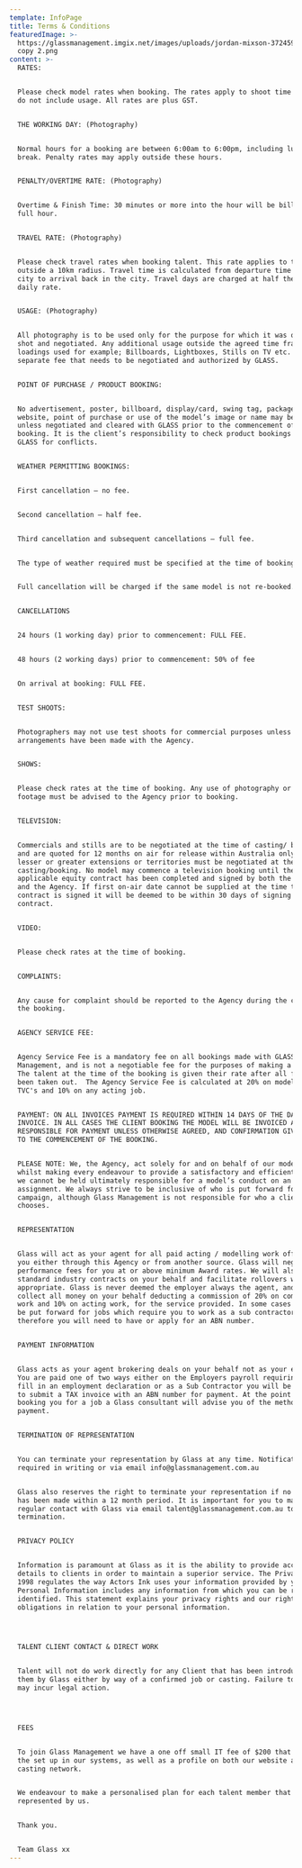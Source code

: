 ```yaml
---
template: InfoPage
title: Terms & Conditions
featuredImage: >-
  https://glassmanagement.imgix.net/images/uploads/jordan-mixson-372459-unsplash
  copy 2.png
content: >-
  RATES:


  Please check model rates when booking. The rates apply to shoot time only and
  do not include usage. All rates are plus GST.


  THE WORKING DAY: (Photography)


  Normal hours for a booking are between 6:00am to 6:00pm, including lunch
  break. Penalty rates may apply outside these hours.


  PENALTY/OVERTIME RATE: (Photography)


  Overtime & Finish Time: 30 minutes or more into the hour will be billed as a
  full hour.


  TRAVEL RATE: (Photography)


  Please check travel rates when booking talent. This rate applies to travel
  outside a 10km radius. Travel time is calculated from departure time in the
  city to arrival back in the city. Travel days are charged at half the model’s
  daily rate.


  USAGE: (Photography)


  All photography is to be used only for the purpose for which it was originally
  shot and negotiated. Any additional usage outside the agreed time frame or for
  loadings used for example; Billboards, Lightboxes, Stills on TV etc. is a
  separate fee that needs to be negotiated and authorized by GLASS.


  POINT OF PURCHASE / PRODUCT BOOKING:


  No advertisement, poster, billboard, display/card, swing tag, package,
  website, point of purchase or use of the model’s image or name may be used
  unless negotiated and cleared with GLASS prior to the commencement of the
  booking. It is the client’s responsibility to check product bookings with
  GLASS for conflicts.


  WEATHER PERMITTING BOOKINGS:


  First cancellation – no fee.


  Second cancellation – half fee.


  Third cancellation and subsequent cancellations – full fee.


  The type of weather required must be specified at the time of booking.


  Full cancellation will be charged if the same model is not re-booked.


  CANCELLATIONS


  24 hours (1 working day) prior to commencement: FULL FEE.


  48 hours (2 working days) prior to commencement: 50% of fee


  On arrival at booking: FULL FEE.


  TEST SHOOTS:


  Photographers may not use test shoots for commercial purposes unless specific
  arrangements have been made with the Agency.


  SHOWS:


  Please check rates at the time of booking. Any use of photography or video
  footage must be advised to the Agency prior to booking.


  TELEVISION:


  Commercials and stills are to be negotiated at the time of casting/ booking,
  and are quoted for 12 months on air for release within Australia only. Any
  lesser or greater extensions or territories must be negotiated at the time of
  casting/booking. No model may commence a television booking until the
  applicable equity contract has been completed and signed by both the client
  and the Agency. If first on-air date cannot be supplied at the time the
  contract is signed it will be deemed to be within 30 days of signing of the
  contract.


  VIDEO:


  Please check rates at the time of booking.


  COMPLAINTS:


  Any cause for complaint should be reported to the Agency during the course of
  the booking.


  AGENCY SERVICE FEE:


  Agency Service Fee is a mandatory fee on all bookings made with GLASS
  Management, and is not a negotiable fee for the purposes of making a booking. 
  The talent at the time of the booking is given their rate after all fees have
  been taken out.  The Agency Service Fee is calculated at 20% on modelling and
  TVC's and 10% on any acting job.


  PAYMENT: ON ALL INVOICES PAYMENT IS REQUIRED WITHIN 14 DAYS OF THE DATE OF
  INVOICE. IN ALL CASES THE CLIENT BOOKING THE MODEL WILL BE INVOICED AND SOLELY
  RESPONSIBLE FOR PAYMENT UNLESS OTHERWISE AGREED, AND CONFIRMATION GIVEN, PRIOR
  TO THE COMMENCEMENT OF THE BOOKING.


  PLEASE NOTE: We, the Agency, act solely for and on behalf of our models and
  whilst making every endeavour to provide a satisfactory and efficient service
  we cannot be held ultimately responsible for a model’s conduct on an
  assignment. We always strive to be inclusive of who is put forward for any
  campaign, although Glass Management is not responsible for who a client
  chooses. 


  REPRESENTATION


  Glass will act as your agent for all paid acting / modelling work offered to
  you either through this Agency or from another source. Glass will negotiate
  performance fees for you at or above minimum Award rates. We will also sign
  standard industry contracts on your behalf and facilitate rollovers where
  appropriate. Glass is never deemed the employer always the agent, and will
  collect all money on your behalf deducting a commission of 20% on commercial
  work and 10% on acting work, for the service provided. In some cases you may
  be put forward for jobs which require you to work as a sub contractor
  therefore you will need to have or apply for an ABN number. 


  PAYMENT INFORMATION


  Glass acts as your agent brokering deals on your behalf not as your employer.
  You are paid one of two ways either on the Employers payroll requiring you to
  fill in an employment declaration or as a Sub Contractor you will be required
  to submit a TAX invoice with an ABN number for payment. At the point of
  booking you for a job a Glass consultant will advise you of the method of
  payment.


  TERMINATION OF REPRESENTATION


  You can terminate your representation by Glass at any time. Notification is
  required in writing or via email info@glassmanagement.com.au


  Glass also reserves the right to terminate your representation if no contact
  has been made within a 12 month period. It is important for you to maintain
  regular contact with Glass via email talent@glassmanagement.com.au to avoid
  termination.


  PRIVACY POLICY


  Information is paramount at Glass as it is the ability to provide accurate
  details to clients in order to maintain a superior service. The Privacy Act
  1998 regulates the way Actors Ink uses your information provided by you.
  Personal Information includes any information from which you can be reasonably
  identified. This statement explains your privacy rights and our rights and
  obligations in relation to your personal information.




  TALENT CLIENT CONTACT & DIRECT WORK


  Talent will not do work directly for any Client that has been introduced to
  them by Glass either by way of a confirmed job or casting. Failure to do so
  may incur legal action. 




  FEES


  To join Glass Management we have a one off small IT fee of $200 that covers
  the set up in our systems, as well as a profile on both our website and
  casting network. 


  We endeavour to make a personalised plan for each talent member that is
  represented by us. 


  Thank you.


  Team Glass xx
---
```


